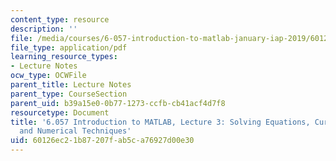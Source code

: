 ```yaml
---
content_type: resource
description: ''
file: /media/courses/6-057-introduction-to-matlab-january-iap-2019/60126ec21b87207fab5ca76927d00e30_MIT6_057IAP19_lec3.pdf
file_type: application/pdf
learning_resource_types:
- Lecture Notes
ocw_type: OCWFile
parent_title: Lecture Notes
parent_type: CourseSection
parent_uid: b39a15e0-0b77-1273-ccfb-cb41acf4d7f8
resourcetype: Document
title: '6.057 Introduction to MATLAB, Lecture 3: Solving Equations, Curve Fitting,
  and Numerical Techniques'
uid: 60126ec2-1b87-207f-ab5c-a76927d00e30
---
```

